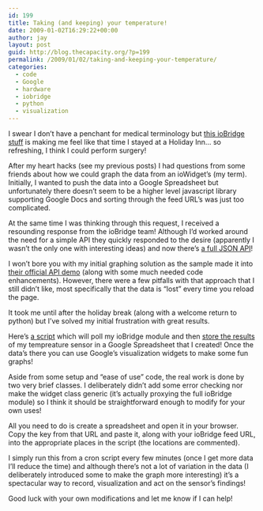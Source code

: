 ```yaml
---
id: 199
title: Taking (and keeping) your temperature!
date: 2009-01-02T16:29:22+00:00
author: jay
layout: post
guid: http://blog.thecapacity.org/?p=199
permalink: /2009/01/02/taking-and-keeping-your-temperature/
categories:
  - code
  - Google
  - hardware
  - iobridge
  - python
  - visualization
---
```

I swear I don&#8217;t have a penchant for medical terminology but [this ioBridge stuff](http://iobridge.com/) is making me feel like that time I stayed at a Holiday Inn&#8230; so refreshing, I think I could perform surgery!

After my heart hacks (see my previous posts) I had questions from some friends about how we could graph the data from an ioWidget&#8217;s (my term). Initially, I wanted to push the data into a Google Spreadsheet but unfortunately there doesn&#8217;t seem to be a higher level javascript library supporting Google Docs and sorting through the feed URL&#8217;s was just too complicated.

At the same time I was thinking through this request, I received a resounding response from the ioBridge team! Although I&#8217;d worked around the need for a simple API they quickly responded to the desire (apparently I wasn&#8217;t the only one with interesting ideas) and now there&#8217;s [a full JSON API](http://www.iobridge.net/projects/2008/12/data-feed-api/)!

I won&#8217;t bore you with my initial graphing solution as the sample made it into [their official API demo](http://www.iobridge.com/ServerTempChart.html) (along with some much needed code enhancements). However, there were a few pitfalls with that approach that I still didn&#8217;t like, most specifically that the data is &#8220;lost&#8221; every time you reload the page.

It took me until after the holiday break (along with a welcome return to python) but I&#8217;ve solved my initial frustration with great results.

Here&#8217;s [a script](http://svn.wjhuie.com/public_sandbox/trunk/iobridge/gMonitor/update_gdata.py) which will poll my ioBridge module and then [store the results](http://spreadsheets.google.com/pub?key=p_9k09whFucDqlxl3LwEuTQ) of my tempreature sensor in a Google Spreadsheet that I created! Once the data&#8217;s there you can use Google&#8217;s visualization widgets to make some fun graphs!

Aside from some setup and &#8220;ease of use&#8221; code, the real work is done by two very brief classes. I deliberately didn&#8217;t add some error checking nor make the widget class generic (it&#8217;s actually proxying the full ioBridge module) so I think it should be straightforward enough to modify for your own uses!

All you need to do is create a spreadsheet and open it in your browser. Copy the key from that URL and paste it, along with your ioBridge feed URL, into the appropriate places in the script (the locations are commented).

I simply run this from a cron script every few minutes (once I get more data I&#8217;ll reduce the time) and although there&#8217;s not a lot of variation in the data (I deliberately introduced some to make the graph more interesting) it&#8217;s a spectacular way to record, visualization and act on the sensor&#8217;s findings!

Good luck with your own modifications and let me know if I can help!
